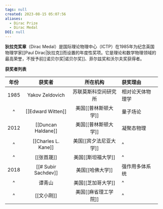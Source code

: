 ```yaml
---
tags: null
created: 2023-08-15 05:07:56
aliases:
  - Dirac Prize
  - Dirac Medal
DOI: null
---
```


**狄拉克奖章**（Dirac Medal）是国际理论物理中心（ICTP）在1985年为纪念英国物理学家[[Paul Dirac|狄拉克]]而设置的年度性奖项。它是理论和数学物理领域的最高荣誉，不授予前[[诺贝尔奖|诺贝尔奖]]、菲尔兹奖和沃尔夫奖获得者。

**获奖者列表**


| 年份 | 获奖者 | 所在机构 | 获奖理由 |
| :--: | :--: | :--: | :--- |
|1985|Yakov Zeldovich|苏联莫斯科空间研究所|相对论天体物理学|
|^|[[Edward Witten]]|美国[[普林斯顿大学]]|量子场论|
|2012|[[Duncan Haldane]]|美国[[普林斯顿大学]]|凝聚态物理|
|^|[[Charles L. Kane]]|美国[[宾夕法尼亚大学]]|^|
|^|[[张首晟]]|美国[[斯坦福大学]]|^|
|2018|[[# Subir Sachdev]]|美国[[哈佛大学]]|强作用多体系统|
|^|谭青山|美国[[芝加哥大学]]|^|
|^|[[文小刚]]|美国[[麻省理工学院]]|^|